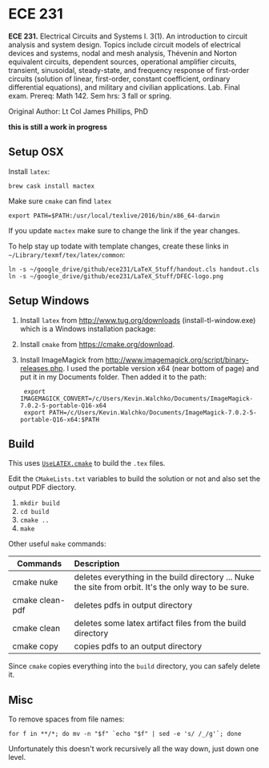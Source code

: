 # ECE 231

**ECE 231.** Electrical Circuits and Systems I. 3(1). An introduction to circuit analysis and
system design. Topics include circuit models of electrical devices and systems, nodal and mesh
analysis, Thévenin and Norton equivalent circuits, dependent sources, operational amplifier
circuits, transient, sinusoidal, steady-state, and frequency response of first-order circuits (solution
of linear, first-order, constant coefficient, ordinary differential equations), and military and
civilian applications. Lab. Final exam. Prereq: Math 142. Sem hrs: 3 fall or spring. 

Original Author: Lt Col James Phillips, PhD

**this is still a work in progress**

## Setup OSX

Install `latex`:

    brew cask install mactex

Make sure `cmake` can find `latex`

	export PATH=$PATH:/usr/local/texlive/2016/bin/x86_64-darwin

If you update `mactex` make sure to change the link if the year changes.

To help stay up todate with template changes, create these links in `~/Library/texmf/tex/latex/common`:

	ln -s ~/google_drive/github/ece231/LaTeX_Stuff/handout.cls handout.cls
	ln -s ~/google_drive/github/ece231/LaTeX_Stuff/DFEC-logo.png


## Setup Windows

1. Install `latex` from http://www.tug.org/downloads (install-tl-window.exe) which
is a Windows installation package:

2. Install `cmake` from https://cmake.org/download.

3. Install ImageMagick from http://www.imagemagick.org/script/binary-releases.php.
I used the portable version x64 (near bottom of page) and put it in my Documents
folder. Then added it to the path:

		export IMAGEMAGICK_CONVERT=/c/Users/Kevin.Walchko/Documents/ImageMagick-7.0.2-5-portable-Q16-x64
		export PATH=/c/Users/Kevin.Walchko/Documents/ImageMagick-7.0.2-5-portable-Q16-x64:$PATH


## Build

This uses [`UseLATEX.cmake`](https://github.com/kmorel/UseLATEX) to build the
`.tex` files.

Edit the `CMakeLists.txt` variables to build the solution or not and also set
the output PDF diectory.

1. `mkdir build`
2. `cd build`
3. `cmake ..`
4. `make`

Other useful `make` commands:

| Commands        | Description   |
| --------------- |:--------------|
| cmake nuke      | deletes everything in the build directory ... Nuke the site from orbit. It's the only way to be sure. |
| cmake clean-pdf | deletes pdfs in output directory |
| cmake clean     | deletes some latex artifact files from the build directory |
| cmake copy      | copies pdfs to an output directory |

Since `cmake` copies everything into the `build` directory, you can safely delete
it.

## Misc

To remove spaces from file names:

    for f in **/*; do mv -n "$f" `echo "$f" | sed -e 's/ /_/g'`; done

Unfortunately this doesn't work recursively all the way down, just down one level.
